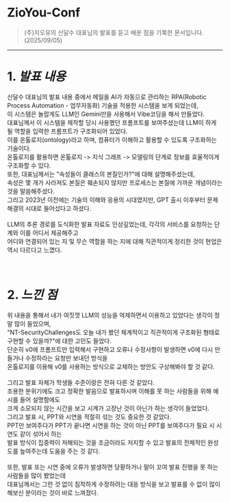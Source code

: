 # ZioYou-Conf
> (주)지오유의 신달수 대표님의 발표를 듣고 배운 점을 기록한 문서입니다. (2025/09/05)
<hr>

# 1. <i>발표 내용</i>
신달수 대표님의 발표 내용 중에서 메일을 AI가 자동으로 관리하는 RPA(Robotic Process Automation - 업무자동화) 기술을 적용한 시스템을 보게 되었는데,<br>
이 시스템은 놀랍게도 LLM인 Gemini만을 사용해서 Vibe코딩을 해서 만들었다.<br>
대표님께서 이 시스템을 제작할 당시 사용했던 프롬프트를 보여주셨는데 LLM이 하게 될 역할을 입력한 프롬프트가 구조화되어 있었다.<br>
이를 온톨로지(ontology)라고 하며, 컴퓨터가 이해하고 활용할 수 있도록 구조화하는 기술이다.<br>
온톨로지를 활용하면 온톨로지 -> 지식 그래프 -> 모델링의 단계로 정보를 효율적이게 구조화할 수 있다.<br>
또한, 대표님께서는 "속성들이 클래스의 본질인가?"에 대해 설명해주셨는데,<br>
속성은 몇 개가 사라져도 본질은 훼손되지 않지만 프로세스는 본질에 가까운 개념이라는 것을 말씀해주셨다.<br>
그리고 2023년 이전에는 기술의 이해와 응용의 시대였지만, GPT 출시 이후부터 문제 해결의 시대로 들어섰다고 하셨다.<br>
<br>
LLM의 추론 경로를 도식화한 발표 자료도 인상깊었는데, 각각의 서비스를 요청하는 단계와 이를 어디서 제공해주고<br>
어디와 연결되어 있는 지 및 무슨 역할을 하는 지에 대해 직관적이게 정리한 것이 현업은 역시 다르다고 느꼈다.<br>
<br><br>

# 2. <i>느낀 점</i>
위 내용을 통해서 내가 여짓껏 LLM의 성능을 억제하면서 이용하고 있었다는 생각이 정말 많이 들었으며,<br>
"NT-SecurityChallenges도 오늘 내가 봤던 체계적이고 직관적이게 구조화된 형태로 구현할 수 있을까?"에 대한 고민도 들었다.<br>
단순히 v0에 프롬프트만 입력해서 구현하고 오류나 수정사항이 발생하면 v0에 다시 만들거나 수정하라는 요청만 보내던 방식을<br>
온톨로지를 이용해 v0를 사용하는 방식으로 교체하는 방안도 구상해봐야 할 것 같다.<br>
<br>
그리고 발표 자체가 학생들 수준이랑은 전혀 다른 것 같았다.<br>
조용한 분위기에도 크고 정확한 발음으로 발표하시며 이해를 못 하는 사람들을 위해 예시를 들어 설명함에도<br>
크게 소모되지 않는 시간을 보고 시계가 고장난 것이 아닌가 하는 생각이 들었었다.<br>
그리고 발표 시, PPT와 시연을 적절히 섞는 것도 중요한 것 같았다.<br>
PPT만 보여주다가 PPT가 끝나면 시연을 하는 것이 아닌 PPT를 보여주다가 필요 시 시연도 같이 섞어서 하는<br>
발표 방식이 집중력이 저해되는 것을 조금이라도 저지할 수 있고 발표의 전체적인 완성도를 높여주는데 도움을 주는 것 같다.<br>
<br>
또한, 발표 또는 시연 중에 오류가 발생하면 당황하거나 말이 꼬여 발표 진행을 못 하는 사람들을 많이 봤었는데<br>
대표님께서는 그런 것 없이 침착하게 수정하려는 대응 방식을 보고 발표를 수 없이 많이 해보신 분이라는 것이 바로 느껴졌다.<br>
